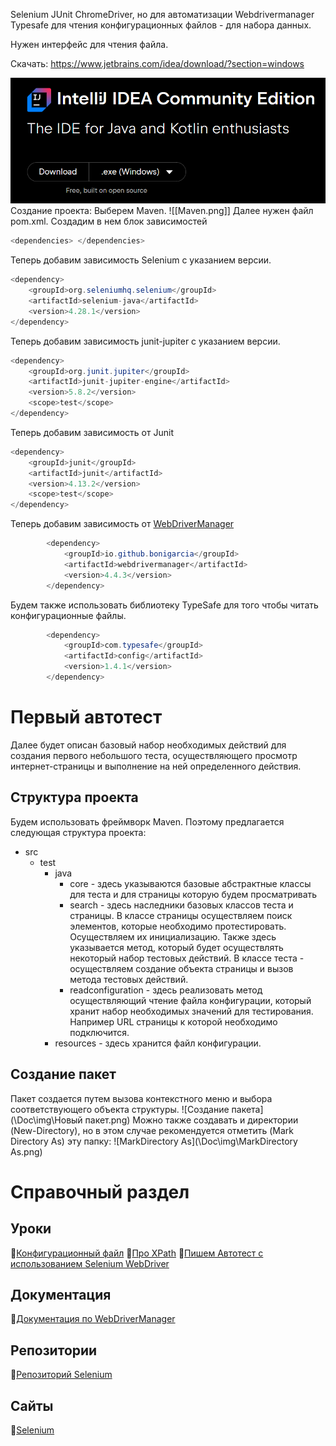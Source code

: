 Selenium
JUnit
ChromeDriver, но для автоматизации Webdrivermanager
Typesafe для чтения конфигурационных файлов - для набора данных. 

Нужен интерфейс для чтения файла. 

Скачать:
https://www.jetbrains.com/idea/download/?section=windows

![IDE](\\Doc\img\IDE.png)
Создание проекта: Выберем Maven. 
![[Maven.png]]
Далее нужен файл pom.xml. 
Создадим в нем блок зависимостей
```java
<dependencies> </dependencies>
```
Теперь добавим зависимость Selenium  с указанием версии. 
```java
<dependency>  
    <groupId>org.seleniumhq.selenium</groupId>  
    <artifactId>selenium-java</artifactId>  
    <version>4.28.1</version>  
</dependency>
```
Теперь добавим зависимость junit-jupiter c указанием версии.
```java
<dependency>  
    <groupId>org.junit.jupiter</groupId>  
    <artifactId>junit-jupiter-engine</artifactId>  
    <version>5.8.2</version>  
    <scope>test</scope>  
</dependency>
```
Теперь добавим зависимость от Junit
```java
<dependency>  
    <groupId>junit</groupId>  
    <artifactId>junit</artifactId>  
    <version>4.13.2</version>  
    <scope>test</scope>  
</dependency>
```
Теперь добавим зависимость от  [WebDriverManager](https://github.com/bonigarcia/webdrivermanager)
```java
        <dependency>
            <groupId>io.github.bonigarcia</groupId>
            <artifactId>webdrivermanager</artifactId>
            <version>4.4.3</version>
        </dependency>
```
Будем также использовать библиотеку TypeSafe для того чтобы читать конфигурационные файлы. 
```java
        <dependency>
            <groupId>com.typesafe</groupId>
            <artifactId>config</artifactId>
            <version>1.4.1</version>
        </dependency>
```

# Первый автотест
Далее будет описан базовый набор необходимых действий для создания первого небольшого теста, осуществляющего просмотр интернет-страницы и выполнение на ней определенного действия. 
## Структура проекта
Будем использовать фреймворк Maven. Поэтому предлагается следующая структура проекта:
- src
	- test
		- java
			- core - здесь указываются базовые абстрактные классы для теста и для страницы которую будем просматривать
			- search - здесь наследники базовых классов теста и страницы. В классе страницы осуществляем поиск элементов, которые необходимо протестировать. Осуществляем их инициализацию. Также здесь указывается метод, который будет осуществлять некоторый набор тестовых действий. В классе теста - осуществляем создание объекта страницы и вызов метода тестовых действий.
			- readconfiguration - здесь реализовать метод осуществляющий чтение файла конфигурации, который хранит набор необходимых значений для тестирования. Например URL страницы к которой необходимо подключится. 
		- resources - здесь хранится файл конфигурации.
## Создание пакет
Пакет создается путем вызова контекстного меню и выбора соответствующего объекта структуры.
![Создание пакета](\\Doc\img\Новый пакет.png)
Можно также создавать и директории (New-Directory), но в этом случае рекомендуется отметить (Mark Directory As) эту папку:
![MarkDirectory As](\\Doc\img\MarkDirectory As.png)


# Справочный раздел
## Уроки 
🔖[Конфигурационный файл](https://www.youtube.com/watch?v=D0aE_fRT0DE)
🔖[Про XPath](https://www.youtube.com/watch?v=EVGH_XxAbXQ)
🔖[Пишем Автотест с использованием Selenium WebDriver](https://habr.com/ru/articles/502292/)
## Документация
🔖[Документация по WebDriverManager](https://bonigarcia.dev/webdrivermanager/#webdrivermanager-and-selenium-manager)
## Репозитории
🔖[Репозиторий Selenium ](https://github.com/SeleniumHQ)
## Сайты 
🔖[Selenium](https://www.selenium.dev/downloads/) 


